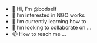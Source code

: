 - 👋 Hi, I’m @bodself
- 👀 I’m interested in NGO works
- 🌱 I’m currently learning how to 
- 💞️ I’m looking to collaborate on ...
- 📫 How to reach me ...

<!---
bodself/bodself is a ✨ special ✨ repository because its `README.md` (this file) appears on your GitHub profile.
You can click the Preview link to take a look at your changes.
--->
